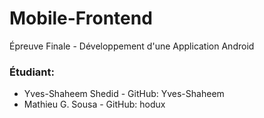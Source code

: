 # Mobile-Frontend
Épreuve Finale - Développement d'une Application Android
### Étudiant: 
* Yves-Shaheem Shedid - GitHub: Yves-Shaheem
* Mathieu G. Sousa - GitHub: hodux